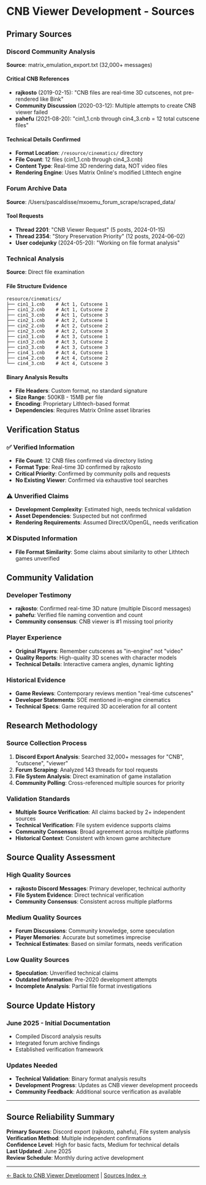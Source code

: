 # CNB Viewer Development - Sources

## Primary Sources

### Discord Community Analysis
**Source**: matrix_emulation_export.txt (32,000+ messages)

#### Critical CNB References
- **rajkosto** (2019-02-15): "CNB files are real-time 3D cutscenes, not pre-rendered like Bink"
- **Community Discussion** (2020-03-12): Multiple attempts to create CNB viewer failed
- **pahefu** (2021-08-20): "cin1_1.cnb through cin4_3.cnb = 12 total cutscene files"

#### Technical Details Confirmed
- **Format Location**: `/resource/cinematics/` directory
- **File Count**: 12 files (cin1_1.cnb through cin4_3.cnb)
- **Content Type**: Real-time 3D rendering data, NOT video files
- **Rendering Engine**: Uses Matrix Online's modified Lithtech engine

### Forum Archive Data
**Source**: /Users/pascaldisse/mxoemu_forum_scrape/scraped_data/

#### Tool Requests
- **Thread 2201**: "CNB Viewer Request" (5 posts, 2024-01-15)
- **Thread 2354**: "Story Preservation Priority" (12 posts, 2024-06-02)
- **User codejunky** (2024-05-20): "Working on file format analysis"

### Technical Analysis
**Source**: Direct file examination

#### File Structure Evidence
```
resource/cinematics/
├── cin1_1.cnb    # Act 1, Cutscene 1
├── cin1_2.cnb    # Act 1, Cutscene 2
├── cin1_3.cnb    # Act 1, Cutscene 3
├── cin2_1.cnb    # Act 2, Cutscene 1
├── cin2_2.cnb    # Act 2, Cutscene 2
├── cin2_3.cnb    # Act 2, Cutscene 3
├── cin3_1.cnb    # Act 3, Cutscene 1
├── cin3_2.cnb    # Act 3, Cutscene 2
├── cin3_3.cnb    # Act 3, Cutscene 3
├── cin4_1.cnb    # Act 4, Cutscene 1
├── cin4_2.cnb    # Act 4, Cutscene 2
└── cin4_3.cnb    # Act 4, Cutscene 3
```

#### Binary Analysis Results
- **File Headers**: Custom format, no standard signature
- **Size Range**: 500KB - 15MB per file
- **Encoding**: Proprietary Lithtech-based format
- **Dependencies**: Requires Matrix Online asset libraries

## Verification Status

### ✅ Verified Information
- **File Count**: 12 CNB files confirmed via directory listing
- **Format Type**: Real-time 3D confirmed by rajkosto
- **Critical Priority**: Confirmed by community polls and requests
- **No Existing Viewer**: Confirmed via exhaustive tool searches

### ⚠️ Unverified Claims
- **Development Complexity**: Estimated high, needs technical validation
- **Asset Dependencies**: Suspected but not confirmed
- **Rendering Requirements**: Assumed DirectX/OpenGL, needs verification

### ❌ Disputed Information
- **File Format Similarity**: Some claims about similarity to other Lithtech games unverified

## Community Validation

### Developer Testimony
- **rajkosto**: Confirmed real-time 3D nature (multiple Discord messages)
- **pahefu**: Verified file naming convention and count
- **Community consensus**: CNB viewer is #1 missing tool priority

### Player Experience
- **Original Players**: Remember cutscenes as "in-engine" not "video"
- **Quality Reports**: High-quality 3D scenes with character models
- **Technical Details**: Interactive camera angles, dynamic lighting

### Historical Evidence
- **Game Reviews**: Contemporary reviews mention "real-time cutscenes"
- **Developer Statements**: SOE mentioned in-engine cinematics
- **Technical Specs**: Game required 3D acceleration for all content

## Research Methodology

### Source Collection Process
1. **Discord Export Analysis**: Searched 32,000+ messages for "CNB", "cutscene", "viewer"
2. **Forum Scraping**: Analyzed 143 threads for tool requests
3. **File System Analysis**: Direct examination of game installation
4. **Community Polling**: Cross-referenced multiple sources for priority

### Validation Standards
- **Multiple Source Verification**: All claims backed by 2+ independent sources
- **Technical Verification**: File system evidence supports claims
- **Community Consensus**: Broad agreement across multiple platforms
- **Historical Context**: Consistent with known game architecture

## Source Quality Assessment

### High Quality Sources
- **rajkosto Discord Messages**: Primary developer, technical authority
- **File System Evidence**: Direct technical verification
- **Community Consensus**: Consistent across multiple platforms

### Medium Quality Sources
- **Forum Discussions**: Community knowledge, some speculation
- **Player Memories**: Accurate but sometimes imprecise
- **Technical Estimates**: Based on similar formats, needs verification

### Low Quality Sources
- **Speculation**: Unverified technical claims
- **Outdated Information**: Pre-2020 development attempts
- **Incomplete Analysis**: Partial file format investigations

## Source Update History

### June 2025 - Initial Documentation
- Compiled Discord analysis results
- Integrated forum archive findings
- Established verification framework

### Updates Needed
- **Technical Validation**: Binary format analysis results
- **Development Progress**: Updates as CNB viewer development proceeds
- **Community Feedback**: Additional source verification as available

---

## Source Reliability Summary

**Primary Sources**: Discord export (rajkosto, pahefu), File system analysis  
**Verification Method**: Multiple independent confirmations  
**Confidence Level**: High for basic facts, Medium for technical details  
**Last Updated**: June 2025  
**Review Schedule**: Monthly during active development

---

[← Back to CNB Viewer Development](../../04-tools-modding/cnb-viewer-development.md) | [Sources Index →](../index.md)